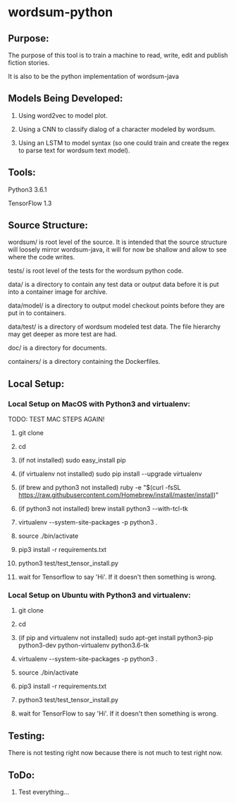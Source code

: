 # wordsum-python

## Purpose:
The purpose of this tool is to train a machine to read, write, edit and publish fiction stories.

It is also to be the python implementation of wordsum-java

## Models Being Developed:
1. Using word2vec to model plot.

2. Using a CNN to classify dialog of a character modeled by wordsum.

3. Using an LSTM to model syntax (so one could train and create the regex to parse text for wordsum text model).

## Tools:
Python3 3.6.1

TensorFlow 1.3


## Source Structure:

wordsum/ is root level of the source. It is intended that the source structure will
        loosely mirror wordsum-java, it will for now be shallow and allow to
        see where the code writes.

tests/ is root level of the tests for the wordsum python code.

data/ is a directory to contain any test data or output data before it is put
        into a container image for archive.

data/model/ is a directory to output model checkout points before they are put in to
        containers.

data/test/ is a directory of wordsum modeled test data. The file hierarchy may get
        deeper as more test are had.

doc/ is a directory for documents.

containers/ is a directory containing the Dockerfiles.

## Local Setup:

### Local Setup on MacOS with Python3 and virtualenv:
TODO: TEST MAC STEPS AGAIN!
1. git clone <source>

2. cd <source>

3. (if not installed) sudo easy_install pip

4. (if virtualenv not installed) sudo pip install --upgrade virtualenv

5. (if brew and python3 not installed) ruby -e "$(curl -fsSL https://raw.githubusercontent.com/Homebrew/install/master/install)"

6. (if python3 not installed) brew install python3 --with-tcl-tk

7. virtualenv --system-site-packages -p python3 .

8. source ./bin/activate

9. pip3 install -r requirements.txt

10. python3 test/test_tensor_install.py

11. wait for Tensorflow to say 'Hi'. If it doesn't then something is wrong.


### Local Setup on Ubuntu with Python3 and virtualenv:

1. git clone <source>

2. cd <source>

3. (if pip and virtualenv not installed) sudo apt-get install python3-pip python3-dev python-virtualenv python3.6-tk

4. virtualenv --system-site-packages -p python3 .

5. source ./bin/activate

6. pip3 install -r requirements.txt

7. python3 test/test_tensor_install.py

8. wait for TensorFlow to say 'Hi'. If it doesn't then something is wrong.


## Testing:
There is not testing right now because there is not much to test right now.

## ToDo:
1. Test everything...
